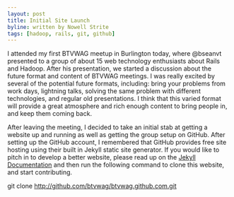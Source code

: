 ```yaml
---
layout: post
title: Initial Site Launch
byline: written by Nowell Strite
tags: [hadoop, rails, git, github]
---
```


I attended my first BTVWAG meetup in Burlington today, where @bseanvt presented
to a group of about 15 web technology enthusiasts about Rails and Hadoop. After
his presentation, we started a discussion about the future format and content
of BTVWAG meetings. I was really excited by several of the potential future
formats, including: bring your problems from work days, lightning talks,
solving the same problem with different technologies, and regular old
presentations. I think that this varied format will provide a great atmosphere
and rich enough content to bring people in, and keep them coming back.

After leaving the meeting, I decided to take an initial stab at getting
a website up and running as well as getting the group setup on GitHub. After
setting up the GitHub account, I remembered that GitHub provides free site
hosting using their built in Jekyll static site generator. If you would like to
pitch in to develop a better website, please read up on the 
[Jekyll Documentation](http://github.com/mojombo/jekyll/blob/master/README.textile)
and then run the following command to clone this website, and start
contributing.

git clone http://github.com/btvwag/btvwag.github.com.git
